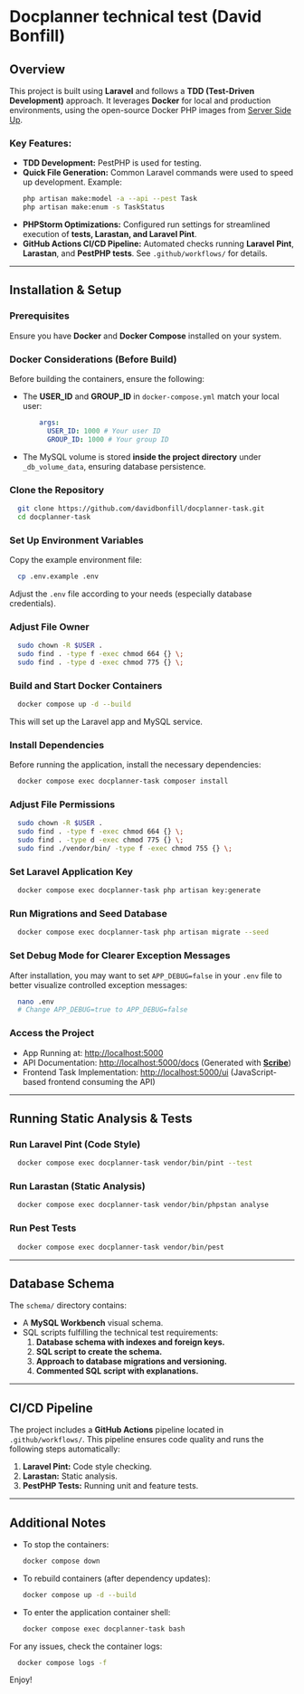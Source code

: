 # Docplanner technical test (David Bonfill)

## Overview
This project is built using **Laravel** and follows a **TDD (Test-Driven Development)** approach. It leverages **Docker** for local and production environments, using the open-source Docker PHP images from [Server Side Up](https://serversideup.net/open-source/docker-php/).

### Key Features:
- **TDD Development:** PestPHP is used for testing.
- **Quick File Generation:** Common Laravel commands were used to speed up development. Example:
    ```sh
    php artisan make:model -a --api --pest Task
    php artisan make:enum -s TaskStatus
    ```
- **PHPStorm Optimizations:** Configured run settings for streamlined execution of **tests, Larastan, and Laravel Pint**.
- **GitHub Actions CI/CD Pipeline:** Automated checks running **Laravel Pint**, **Larastan**, and **PestPHP tests**. See `.github/workflows/` for details.

---
## Installation & Setup
### Prerequisites
Ensure you have **Docker** and **Docker Compose** installed on your system.

### Docker Considerations (Before Build)
Before building the containers, ensure the following:
- The **USER_ID** and **GROUP_ID** in `docker-compose.yml` match your local user:
  ```yaml
      args:
        USER_ID: 1000 # Your user ID
        GROUP_ID: 1000 # Your group ID
  ```
- The MySQL volume is stored **inside the project directory** under `_db_volume_data`, ensuring database persistence.

### Clone the Repository
```sh
  git clone https://github.com/davidbonfill/docplanner-task.git
  cd docplanner-task
```

### Set Up Environment Variables
Copy the example environment file:
```sh
  cp .env.example .env
```
Adjust the `.env` file according to your needs (especially database credentials).

### Adjust File Owner
```sh
  sudo chown -R $USER .
  sudo find . -type f -exec chmod 664 {} \;
  sudo find . -type d -exec chmod 775 {} \;
```

### Build and Start Docker Containers
```sh
  docker compose up -d --build
```
This will set up the Laravel app and MySQL service.

### Install Dependencies
Before running the application, install the necessary dependencies:
```sh
  docker compose exec docplanner-task composer install
```

### Adjust File Permissions
```sh
  sudo chown -R $USER .
  sudo find . -type f -exec chmod 664 {} \;
  sudo find . -type d -exec chmod 775 {} \;
  sudo find ./vendor/bin/ -type f -exec chmod 755 {} \;
```

### Set Laravel Application Key
```sh
  docker compose exec docplanner-task php artisan key:generate
```

### Run Migrations and Seed Database
```sh
  docker compose exec docplanner-task php artisan migrate --seed
```

### Set Debug Mode for Clearer Exception Messages
After installation, you may want to set `APP_DEBUG=false` in your `.env` file to better visualize controlled exception messages:
```sh
  nano .env
  # Change APP_DEBUG=true to APP_DEBUG=false
```

### Access the Project
- App Running at: [http://localhost:5000](http://localhost:5000)
- API Documentation: [http://localhost:5000/docs](http://localhost:5000/docs) (Generated with **[Scribe](https://scribe.knuckles.wtf/laravel/)**)
- Frontend Task Implementation: [http://localhost:5000/ui](http://localhost:5000/ui) (JavaScript-based frontend consuming the API)

---
## Running Static Analysis & Tests
### Run Laravel Pint (Code Style)
```sh
  docker compose exec docplanner-task vendor/bin/pint --test
```

### Run Larastan (Static Analysis)
```sh
  docker compose exec docplanner-task vendor/bin/phpstan analyse
```

### Run Pest Tests
```sh
  docker compose exec docplanner-task vendor/bin/pest
```

---
## Database Schema
The `schema/` directory contains:
- A **MySQL Workbench** visual schema.
- SQL scripts fulfilling the technical test requirements:
  1. **Database schema with indexes and foreign keys.**
  2. **SQL script to create the schema.**
  3. **Approach to database migrations and versioning.**
  4. **Commented SQL script with explanations.**

---
## CI/CD Pipeline
The project includes a **GitHub Actions** pipeline located in `.github/workflows/`.
This pipeline ensures code quality and runs the following steps automatically:
1. **Laravel Pint:** Code style checking.
2. **Larastan:** Static analysis.
3. **PestPHP Tests:** Running unit and feature tests.

---
## Additional Notes
- To stop the containers:
  ```sh
  docker compose down
  ```
- To rebuild containers (after dependency updates):
  ```sh
  docker compose up -d --build
  ```
- To enter the application container shell:
  ```sh
  docker compose exec docplanner-task bash
  ```

For any issues, check the container logs:
```sh
  docker compose logs -f
```

Enjoy! 

